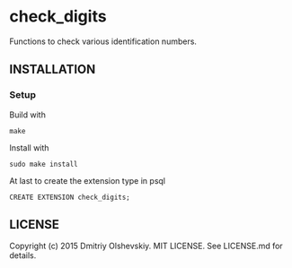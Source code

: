 # check_digits
Functions to check various identification numbers.

## INSTALLATION
### Setup
Build with
```
make
```

Install with
```
sudo make install
```

At last to create the extension type in psql
```
CREATE EXTENSION check_digits;
```

## LICENSE
Copyright (c) 2015 Dmitriy Olshevskiy. MIT LICENSE. See LICENSE.md for details.
